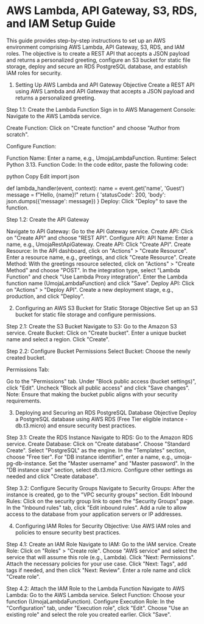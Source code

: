 # AWS Lambda, API Gateway, S3, RDS, and IAM Setup Guide
This guide provides step-by-step instructions to set up an AWS environment comprising AWS Lambda, API Gateway, S3, RDS, and IAM roles. The objective is to create a REST API that accepts a JSON payload and returns a personalized greeting, configure an S3 bucket for static file storage, deploy and secure an RDS PostgreSQL database, and establish IAM roles for security.


1. Setting Up AWS Lambda and API Gateway
Objective
Create a REST API using AWS Lambda and API Gateway that accepts a JSON payload and returns a personalized greeting.

Step 1.1: Create the Lambda Function
Sign in to AWS Management Console: Navigate to the AWS Lambda service.

Create Function: Click on "Create function" and choose "Author from scratch".

Configure Function:

Function Name: Enter a name, e.g., UmojaLambdaFunction.
Runtime: Select Python 3.13.
Function Code: In the code editor, paste the following code:

python
Copy
Edit
import json

def lambda_handler(event, context):
    name = event.get('name', 'Guest')
    message = f"Hello, {name}!"
    return {
        'statusCode': 200,
        'body': json.dumps({'message': message})
    }
Deploy: Click "Deploy" to save the function.

Step 1.2: Create the API Gateway

Navigate to API Gateway: Go to the API Gateway service.
Create API: Click on "Create API" and choose "REST API".
Configure API:
API Name: Enter a name, e.g., UmojaRestApiGateway.
Create API: Click "Create API".
Create Resource:
In the API dashboard, click on "Actions" > "Create Resource".
Enter a resource name, e.g., greetings, and click "Create Resource".
Create Method:
With the greetings resource selected, click on "Actions" > "Create Method" and choose "POST".
In the integration type, select "Lambda Function" and check "Use Lambda Proxy integration".
Enter the Lambda function name (UmojaLambdaFunction) and click "Save".
Deploy API:
Click on "Actions" > "Deploy API".
Create a new deployment stage, e.g., production, and click "Deploy".


2. Configuring an AWS S3 Bucket for Static Storage
Objective
Set up an S3 bucket for static file storage and configure permissions.

Step 2.1: Create the S3 Bucket
Navigate to S3: Go to the Amazon S3 service.
Create Bucket:
Click on "Create bucket".
Enter a unique bucket name and select a region.
Click "Create".

Step 2.2: Configure Bucket Permissions
Select Bucket: Choose the newly created bucket.

Permissions Tab:

Go to the "Permissions" tab.
Under "Block public access (bucket settings)", click "Edit".
Uncheck "Block all public access" and click "Save changes".
Note: Ensure that making the bucket public aligns with your security requirements.


3. Deploying and Securing an RDS PostgreSQL Database
Objective
Deploy a PostgreSQL database using AWS RDS (Free Tier eligible instance - db.t3.micro) and ensure security best practices.

Step 3.1: Create the RDS Instance
Navigate to RDS: Go to the Amazon RDS service.
Create Database:
Click on "Create database".
Choose "Standard Create".
Select "PostgreSQL" as the engine.
In the "Templates" section, choose "Free tier".
For "DB instance identifier", enter a name, e.g., umoja-pg-db-instance.
Set the "Master username" and "Master password".
In the "DB instance size" section, select db.t3.micro.
Configure other settings as needed and click "Create database".

Step 3.2: Configure Security Groups
Navigate to Security Groups: After the instance is created, go to the "VPC security groups" section.
Edit Inbound Rules:
Click on the security group link to open the "Security Groups" page.
In the "Inbound rules" tab, click "Edit inbound rules".
Add a rule to allow access to the database from your application servers or IP addresses.


4. Configuring IAM Roles for Security
Objective: Use AWS IAM roles and policies to ensure security best practices.

Step 4.1: Create an IAM Role
Navigate to IAM: Go to the IAM service.
Create Role:
Click on "Roles" > "Create role".
Choose "AWS service" and select the service that will assume this role (e.g., Lambda).
Click "Next: Permissions".
Attach the necessary policies for your use case.
Click "Next: Tags", add tags if needed, and then click "Next: Review".
Enter a role name and click "Create role".

Step 4.2: Attach the IAM Role to the Lambda Function
Navigate to AWS Lambda: Go to the AWS Lambda service.
Select Function: Choose your function (UmojaLambdaFunction).
Configure Execution Role:
In the "Configuration" tab, under "Execution role", click "Edit".
Choose "Use an existing role" and select the role you created earlier.
Click "Save".